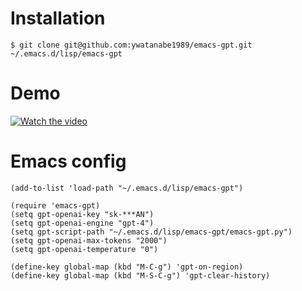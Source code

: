 # Installation
```
$ git clone git@github.com:ywatanabe1989/emacs-gpt.git ~/.emacs.d/lisp/emacs-gpt
```

# Demo
[![Watch the video](https://img.youtube.com/vi/5sbtr11iLVY/maxresdefault.jpg)](https://youtu.be/5sbtr11iLVY)

# Emacs config
``` elisp
(add-to-list 'load-path "~/.emacs.d/lisp/emacs-gpt")

(require 'emacs-gpt)
(setq gpt-openai-key "sk-***AN")
(setq gpt-openai-engine "gpt-4")
(setq gpt-script-path "~/.emacs.d/lisp/emacs-gpt/emacs-gpt.py")
(setq gpt-openai-max-tokens "2000")
(setq gpt-openai-temperature "0")

(define-key global-map (kbd "M-C-g") 'gpt-on-region)
(define-key global-map (kbd "M-S-C-g") 'gpt-clear-history)
```

